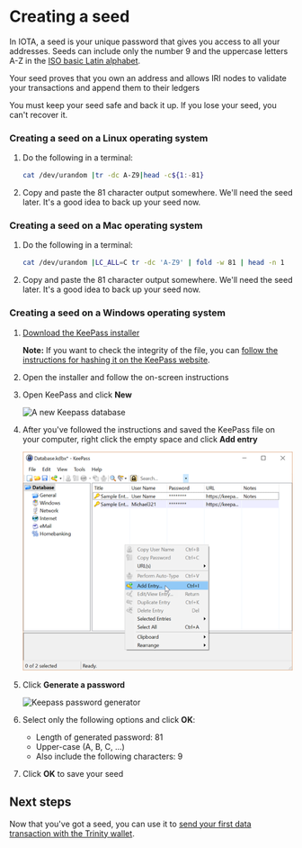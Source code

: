 # Creating a seed

In IOTA, a seed is your unique password that gives you access to all your addresses. Seeds can include only the number 9 and the uppercase letters A-Z in the [ISO basic Latin alphabet](https://en.wikipedia.org/wiki/ISO_basic_Latin_alphabet).

Your seed proves that you own an address and allows IRI nodes to validate your transactions and append them to their ledgers

You must keep your seed safe and back it up. If you lose your seed, you can't recover it.

### Creating a seed on a Linux operating system
1. Do the following in a terminal:
    ```bash
    cat /dev/urandom |tr -dc A-Z9|head -c${1:-81}
    ```
2. Copy and paste the 81 character output somewhere. We'll need the seed later. It's a good idea to back up your seed now.

### Creating a seed on a Mac operating system
1. Do the following in a terminal:
    ```bash
    cat /dev/urandom |LC_ALL=C tr -dc 'A-Z9' | fold -w 81 | head -n 1
    ```
2. Copy and paste the 81 character output somewhere. We'll need the seed later. It's a good idea to back up your seed now.

### Creating a seed on a Windows operating system
1. [Download the KeePass installer](https://keepass.info/)

    **Note:** If you want to check the integrity of the file, you can [follow the instructions for hashing it on the KeePass website](https://keepass.info/integrity.html).
2. Open the installer and follow the on-screen instructions
3. Open KeePass and click **New**

    <img src="../keepass-new.png" alt="A new Keepass database" width="600">

4. After you've followed the instructions and saved the KeePass file on your computer, right click the empty space and click **Add entry**

    <img src="../keepass-add-entry.png" alt="A new Keepass entry" width="600">

5. Click **Generate a password**

    <img src="../keepass-password-generator.png" alt="Keepass password generator" width="600">

6. Select only the following options and click **OK**:
    * Length of generated password: 81
    * Upper-case (A, B, C, ...)
    * Also include the following characters: 9
7. Click **OK** to save your seed

## Next steps

Now that you've got a seed, you can use it to [send your first data transaction with the Trinity wallet](getting-started/sending-your-first-data-transaction-with-the-Trinity-wallet.md).
